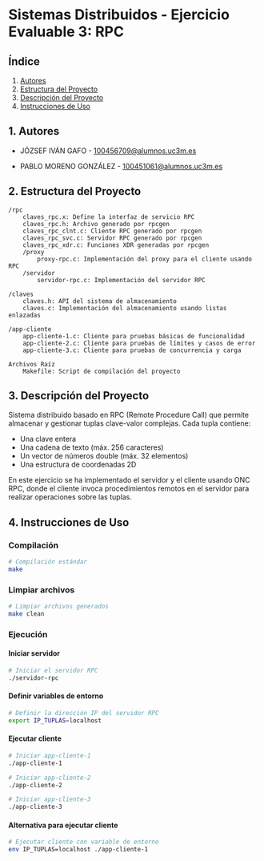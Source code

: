 # Sistemas Distribuidos - Ejercicio Evaluable 3: RPC

## Índice
1. [Autores](#autores)
2. [Estructura del Proyecto](#estructura-del-proyecto)
3. [Descripción del Proyecto](#descripción-del-proyecto)
4. [Instrucciones de Uso](#instrucciones-de-uso)

## 1. Autores
- JÓZSEF IVÁN GAFO - 100456709@alumnos.uc3m.es

- PABLO MORENO GONZÁLEZ - 100451061@alumnos.uc3m.es

## 2. Estructura del Proyecto
```
/rpc
    claves_rpc.x: Define la interfaz de servicio RPC
    claves_rpc.h: Archivo generado por rpcgen
    claves_rpc_clnt.c: Cliente RPC generado por rpcgen
    claves_rpc_svc.c: Servidor RPC generado por rpcgen
    claves_rpc_xdr.c: Funciones XDR generadas por rpcgen
    /proxy
        proxy-rpc.c: Implementación del proxy para el cliente usando RPC
    /servidor
        servidor-rpc.c: Implementación del servidor RPC

/claves
    claves.h: API del sistema de almacenamiento
    claves.c: Implementación del almacenamiento usando listas enlazadas

/app-cliente
    app-cliente-1.c: Cliente para pruebas básicas de funcionalidad
    app-cliente-2.c: Cliente para pruebas de límites y casos de error
    app-cliente-3.c: Cliente para pruebas de concurrencia y carga

Archivos Raíz
    Makefile: Script de compilación del proyecto
```

## 3. Descripción del Proyecto
Sistema distribuido basado en RPC (Remote Procedure Call) que permite almacenar y gestionar tuplas clave-valor complejas. Cada tupla contiene:

- Una clave entera
- Una cadena de texto (máx. 256 caracteres)
- Un vector de números double (máx. 32 elementos)
- Una estructura de coordenadas 2D

En este ejercicio se ha implementado el servidor y el cliente usando ONC RPC, donde el cliente invoca procedimientos remotos en el servidor para realizar operaciones sobre las tuplas.

## 4. Instrucciones de Uso

### Compilación
```bash
# Compilación estándar
make
```

### Limpiar archivos
```bash
# Limpiar archivos generados
make clean
```

### Ejecución

#### Iniciar servidor
```bash
# Iniciar el servidor RPC
./servidor-rpc
```

#### Definir variables de entorno
```bash
# Definir la dirección IP del servidor RPC
export IP_TUPLAS=localhost
```

#### Ejecutar cliente
```bash
# Iniciar app-cliente-1
./app-cliente-1

# Iniciar app-cliente-2
./app-cliente-2

# Iniciar app-cliente-3
./app-cliente-3
```

#### Alternativa para ejecutar cliente
```bash
# Ejecutar cliente con variable de entorno
env IP_TUPLAS=localhost ./app-cliente-1
```